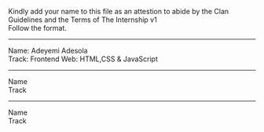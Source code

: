 Kindly add your name to this file as an attestion to abide by the Clan Guidelines and the Terms of The Internship v1
<br/> Follow the format.<br/> 
___
Name: Adeyemi Adesola <br/>
Track: Frontend Web: HTML,CSS & JavaScript
___
Name <br/>
Track
___
Name <br/>
Track
